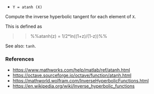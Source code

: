 * `Y = atanh (X)`

Compute the inverse hyperbolic tangent for each element of `X`.

This is defined as

>> %%atanh(z) = 1/2*ln((1+z)/(1-z))%%

See also: `tanh`.

### References

* https://www.mathworks.com/help/matlab/ref/atanh.html
* https://octave.sourceforge.io/octave/function/atanh.html
* https://mathworld.wolfram.com/InverseHyperbolicFunctions.html
* https://en.wikipedia.org/wiki/Inverse_hyperbolic_functions
